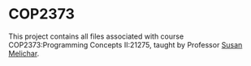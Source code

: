 # COP2373
This project contains all files associated with course COP2373:Programming Concepts II:21275, taught by Professor [Susan Melichar](https://github.com/melichs).